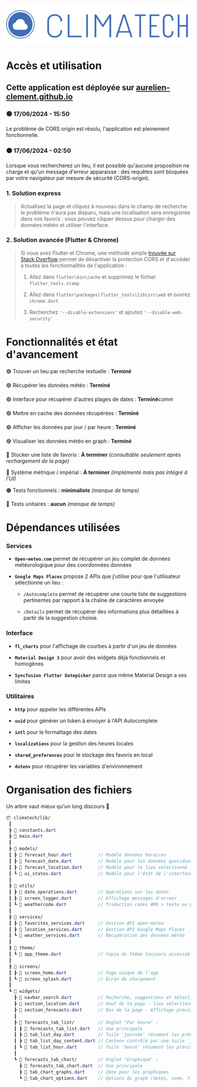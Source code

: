 


[![image](assets/logo-blue.svg)](https://aurelien-clement.github.io/)

# Accès et utilisation 

## Cette application est déployée sur [aurelien-clement.github.io](https://aurelien-clement.github.io/)

### 🟢 17/06/2024 - 15:50
Le problème de CORS origin est résolu, l'application est pleinement fonctionnelle.

### 🟠 17/06/2024 - 02:50 
Lorsque vous rechercherez un lieu, il est possible qu'aucune proposition ne charge et qu'un message d'erreur apparaisse : des requêtes sont bloquées par votre navigateur par mesure de sécurité (CORS-origin).

### 1. Solution express
> Actualisez la page et cliquez à nouveau dans le champ de recherche. le problème n'aura pas disparu, mais une localisation sera enregistrée dans vos favoris : vous pouvez cliquer dessus pour charger des données météo et utiliser l'interface.

### 2. Solution avancée (Flutter & Chrome)

> Si vous avez Flutter et Chrome, une méthode simple [trouvée sur Stack Overflow](https://stackoverflow.com/questions/65630743/how-to-solve-flutter-web-api-cors-error-only-with-dart-code) permet de désactiver la protection CORS et d'accéder à toutes les fonctionnalités de l'application :
> 1. Allez dans `flutter\bin\cache` et supprimez le fichier `flutter_tools.stamp`
>
> 2. Allez dans `flutter\packages\flutter_tools\lib\src\web` et ouvrez `chrome.dart`
>
> 3. Recherchez  `'--disable-extensions'` et ajoutez `'--disable-web-security'`


# Fonctionnalités et état  d'avancement

🟢 Trouver un lieu par recherche textuelle : **Terminé**

🟢 Récupérer les données météo : **Terminé**

🟢 Interface pour récupérer d'autres plages de dates : **Terminé**comm

🟢 Mettre en cache des données récupérées : **Terminé**

🟢 Afficher les données par jour / par heure : **Terminé**

🟢 Visualiser les données météo en graph :  **Terminé**

🔵 Stocker une liste de favoris : **À terminer** _(consultable seulement après rechargement de la page)_

🔵 Système métrique / impérial : **À terminer** _(implémenté mais pas intégré à l'UI)_

🟠 Tests fonctionnels : **minimaliste** _(manque de temps)_

🔴 Tests unitaires : **aucun** _(manque de temps)_

# Dépendances utilisées

### Services

- **`Open-meteo.com`** permet de récupérer un jeu complet de données météorologique pour des coordonnées données

- **`Google Maps Places`** propose 2 APIs que j'utilise pour que l'utilisateur sélectionne un lieu : 

  - `/Autocomplete` permet de récupérer une courte liste de suggestions pertinentes par rapport à la chaîne de caractères envoyée

  - `/Details` permet de récupérer des informations plus détaillées à partir de la suggestion choisie.

### Interface

- **`fl_charts`** pour l'affichage de courbes à partir d'un jeu de données

- **`Material Design 3`** pour avoir des widgets déjà fonctionnels et homogènes

- **`Syncfusion Flutter Datepicker`** parce que même Material Design a ses limites

### Utilitaires

- **`http`** pour appeler les différentes APIs

- **`uuid`** pour générer un token à envoyer à l'API Autocomplete

- **`intl`** pour le formattage des dates

- **`localizations`** pour la gestion des heures locales

- **`shared_preferences`** pour le stockage des favoris en local

- **`dotenv`** pour récupérer les variables d'environnement


# Organisation des fichiers

Un arbre vaut mieux qu'un long discours  🌱

```scss
📦 climatech/lib/
 ┃
 ┣ 📄 constants.dart
 ┣ 📄 main.dart
 ┃
 ┣ 📂 models/
 ┃ ┣ 📄 forecast_hour.dart          // Modèle données horaires
 ┃ ┣ 📄 forecast_date.dart          // Modèle pour les données quotidiennes
 ┃ ┣ 📄 forecast_location.dart      // Modèle pour le lieu sélectionné
 ┃ ┗ 📄 ui_states.dart              // Modèle pour l'état de l'interface
 ┃
 ┣ 📂 utils/
 ┃ ┣ 📄 date_operations.dart        // Opérations sur les dates
 ┃ ┣ 📄 screen_logger.dart          // Affichage messages d'erreur
 ┃ ┗ 📄 weathercode.dart            // Traduction codes WMO > texte ou picto
 ┃
 ┣ 📂 services/
 ┃ ┣ 📄 favorites_services.dart     // Gestion API open-meteo
 ┃ ┣ 📄 location_services.dart      // Gestion API Google Maps Places
 ┃ ┗ 📄 weather_services.dart       // Récupération des données météo
 ┃
 ┣ 📂 theme/
 ┃ ┗ 📄 app_theme.dart              // Copie du thème toujours accessible
 ┃
 ┣ 📂 screens/
 ┃ ┣ 📄 screen_home.dart            // Page unique de l'app
 ┃ ┗ 📄 screen_splash.dart          // Écran de chargement
 ┃
 ┗ 📂 widgets/
   ┣ 📄 navbar_search.dart          // Recherche, suggestions et sélection
   ┣ 📄 section_location.dart       // Haut de la page - lieu sélectionné
   ┣ 📄 section_forecasts.dart      // Bas de la page - Affichage prévisions
   ┃
   ┣ 📂 forecasts_tab_list/         // Onglet "Par heure" :
   ┃ ┣ 📄 forecasts_tab_list.dart   // Vue principale
   ┃ ┣ 📄 tab_list_day.dart         // Tuile 'journée' résumant les prévisions
   ┃ ┣ 📄 tab_list_day_content.dart // Contenu contrôlé par une tuile 'journée'
   ┃ ┗ 📄 tab_list_hour.dart        // Tuile 'heure' résumant les prévisions
   ┃
   ┗ 📂 forecasts_tab_chart/        // Onglet "Graphique" :
     ┣ 📄 forecasts_tab_chart.dart  // Vue principale
     ┣ 📄 tab_chart_graphs.dart     // Zone pour les graphiques
     ┗ 📄 tab_chart_options.dart    // Options du graph (dates, zoom, filtres)

 ```